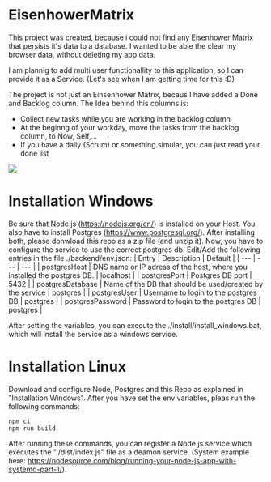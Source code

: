 # EisenhowerMatrix
This project was created, because i could not find any Eisenhower Matrix that persists it's data to a database. I wanted to be able the clear my browser data, without deleting my app data. 

I am plannig to add multi user functionallity to this application, so I can provide it as a Service. (Let's see when I am getting time for this :D)

The project is not just an Einsenhower Matrix, becaus I have added a Done and Backlog column. The Idea behind this columns is: 
- Collect new tasks while you are working in the backlog column
- At the beginng of your workday, move the tasks from the backlog column, to Now, Self,...
- If you have a daily (Scrum) or something simular, you can just read your done list

![](./ReadmeGif.gif)

# Installation Windows

Be sure that Node.js (https://nodejs.org/en/) is installed on your Host. You also have to install Postgres (https://www.postgresql.org/). After installing both, please donwload this repo as a zip file (and unzip it). Now, you have to configure the service to use the correct postgres db. Edit/Add the following entries in the file ./backend/env.json:
| Entry | Description | Default |
| --- | --- | --- |
| postgresHost | DNS name or IP adress of the host, where you installed the postgres DB. | localhost |
| postgresPort | Postgres DB port | 5432 |
| postgresDatabase | Name of the DB that should be used/created by the service | postgres |
| postgresUser | Username to login to the postgres DB | postgres |
| postgresPassword | Password to login to the postgres DB | postgres |

After setting the variables, you can execute the ./install/install_windows.bat, which will install the service as a windows service.

# Installation Linux

Download and configure Node, Postgres and this Repo as explained in "Installation Windows". After you have set the env variables, pleas run the following commands:

    npm ci
    npm run build

After running these commands, you can register a Node.js service which executes the "./dist/index.js" file as a deamon service. (System example here: https://nodesource.com/blog/running-your-node-js-app-with-systemd-part-1/).

